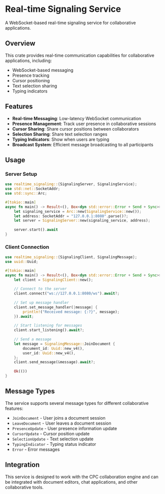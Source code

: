 # Real-time Signaling Service

A WebSocket-based real-time signaling service for collaborative applications.

## Overview

This crate provides real-time communication capabilities for collaborative applications, including:

- WebSocket-based messaging
- Presence tracking
- Cursor positioning
- Text selection sharing
- Typing indicators

## Features

- **Real-time Messaging**: Low-latency WebSocket communication
- **Presence Management**: Track user presence in collaborative sessions
- **Cursor Sharing**: Share cursor positions between collaborators
- **Selection Sharing**: Share text selection ranges
- **Typing Indicators**: Show when users are typing
- **Broadcast System**: Efficient message broadcasting to all participants

## Usage

### Server Setup

```rust
use realtime_signaling::{SignalingServer, SignalingService};
use std::net::SocketAddr;
use std::sync::Arc;

#[tokio::main]
async fn main() -> Result<(), Box<dyn std::error::Error + Send + Sync>> {
    let signaling_service = Arc::new(SignalingService::new());
    let address: SocketAddr = "127.0.0.1:8080".parse()?;
    let server = SignalingServer::new(signaling_service, address);
    
    server.start().await
}
```

### Client Connection

```rust
use realtime_signaling::{SignalingClient, SignalingMessage};
use uuid::Uuid;

#[tokio::main]
async fn main() -> Result<(), Box<dyn std::error::Error + Send + Sync>> {
    let client = SignalingClient::new();
    
    // Connect to the server
    client.connect("ws://127.0.0.1:8080/ws").await?;
    
    // Set up message handler
    client.set_message_handler(|message| {
        println!("Received message: {:?}", message);
    }).await;
    
    // Start listening for messages
    client.start_listening().await?;
    
    // Send a message
    let message = SignalingMessage::JoinDocument {
        document_id: Uuid::new_v4(),
        user_id: Uuid::new_v4(),
    };
    client.send_message(&message).await?;
    
    Ok(())
}
```

## Message Types

The service supports several message types for different collaborative features:

- `JoinDocument` - User joins a document session
- `LeaveDocument` - User leaves a document session
- `PresenceUpdate` - User presence information update
- `CursorUpdate` - Cursor position update
- `SelectionUpdate` - Text selection update
- `TypingIndicator` - Typing status indicator
- `Error` - Error messages

## Integration

This service is designed to work with the CPC collaboration engine and can be integrated with document editors, chat applications, and other collaborative tools.